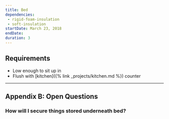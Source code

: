 ```yaml
---
title: Bed
dependencies:
 - rigid-foam-insulation
 - soft-insulation
startDate: March 23, 2018
endDate:
duration: 3
---
```


## Requirements

 - Low enough to sit up in
 - Flush with [kitchen]({% link _projects/kitchen.md %}) counter

---

## Appendix B: Open Questions

### How will I secure things stored underneath bed?
